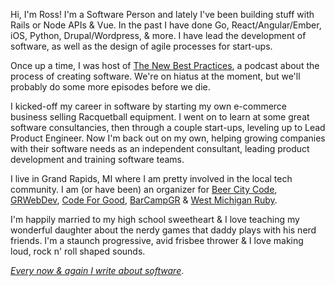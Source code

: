 Hi, I'm Ross! I'm a Software Person and lately I've been building stuff with Rails or Node APIs & Vue. In the past I have done Go, React/Angular/Ember, iOS, Python, Drupal/Wordpress, & more. I have lead the development of software, as well as the design of agile processes for start-ups. 

Once up a time, I was host of <a target="_blank" href="https://thenewbestpractices.com">The New Best Practices</a>, a podcast about the process of creating software. We're on hiatus at the moment, but we'll probably do some more episodes before we die.

I kicked-off my career in software by starting my own e-commerce business selling Racquetball equipment. I went on to learn at some great software consultancies, then through a couple start-ups, leveling up to Lead Product Engineer. Now I'm back out on my own, helping growing companies with their software needs as an independent consultant, leading product development and training software teams.

I live in Grand Rapids, MI where I am pretty involved in the local tech community. I am (or have been) an organizer for <a target="_blank" href="http://beercitycode.com">Beer City Code</a>, <a target="_blank" href="http://grwebdev.org">GRWebDev</a>, <a target="_blank" href="https://codeforgoodwm.org/">Code For Good</a>, <a target="_blank" href="http://barcampgr.org">BarCampGR</a> & <a target="_blank" href="http://meetup.com/mi-ruby">West Michigan Ruby</a>.

I'm happily married to my high school sweetheart & I love teaching my wonderful daughter about the nerdy games that daddy plays with his nerd friends. I'm a staunch progressive, avid frisbee thrower & I love making loud, rock n' roll shaped sounds.

_<a href="/blog">Every now & again I write about software</a>_.
